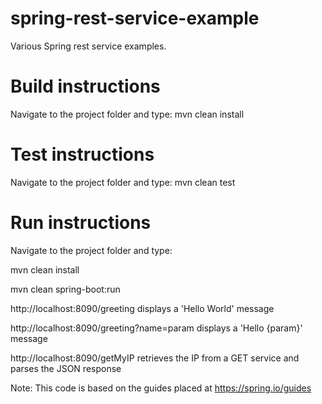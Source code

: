 # spring-rest-service-example
Various Spring rest service examples.

# Build instructions
Navigate to the project folder and type:
mvn clean install 

# Test instructions
Navigate to the project folder and type:
mvn clean test

# Run instructions
Navigate to the project folder and type:

mvn clean install

mvn clean spring-boot:run

http://localhost:8090/greeting displays a 'Hello World' message

http://localhost:8090/greeting?name=param displays a 'Hello {param}' message

http://localhost:8090/getMyIP retrieves the IP from a GET service and parses the JSON response
 

Note: This code is based on the guides placed at https://spring.io/guides


